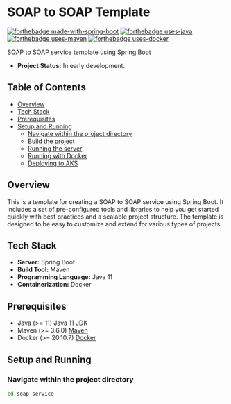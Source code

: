 # SOAP to SOAP Template

[![forthebadge made-with-spring-boot](https://img.shields.io/badge/made_with-Spring_Boot-6DB33F?labelColor=fff&style=for-the-badge&logo=spring-boot&logoColor=6DB33F)](https://spring.io/projects/spring-boot)
[![forthebadge uses-java](https://img.shields.io/badge/uses-Java-007396?labelColor=fff&style=for-the-badge&logo=java&logoColor=007396)](https://www.java.com/)
[![forthebadge uses-maven](https://img.shields.io/badge/uses-Maven-C71A36?labelColor=fff&style=for-the-badge&logo=apache-maven&logoColor=C71A36)](https://maven.apache.org/)
[![forthebadge uses-docker](https://img.shields.io/badge/uses-Docker-2496ED?labelColor=fff&style=for-the-badge&logo=docker&logoColor=2496ED)](https://www.docker.com/)

SOAP to SOAP service template using Spring Boot

- **Project Status:** In early development.

## Table of Contents

- [Overview](#overview)
- [Tech Stack](#tech-stack)
- [Prerequisites](#prerequisites)
- [Setup and Running](#setup-and-running)
    - [Navigate within the project directory](#navigate-within-the-project-directory)
    - [Build the project](#build-the-project)
    - [Running the server](#running-the-server)
    - [Running with Docker](#running-with-docker)
    - [Deploying to AKS](#deploying-to-aks)

## Overview

This is a template for creating a SOAP to SOAP service using Spring Boot. It includes a set of pre-configured tools and
libraries to help you get started quickly with best practices and a scalable project structure. The template is designed
to be easy to customize and extend for various types of projects.

## Tech Stack

- **Server:** Spring Boot
- **Build Tool:** Maven
- **Programming Language:** Java 11
- **Containerization:** Docker

## Prerequisites

- Java (>= 11) [Java 11 JDK](https://openjdk.java.net/projects/jdk/11/)
- Maven (>= 3.6.0) [Maven](https://maven.apache.org/download.cgi)
- Docker (>= 20.10.7) [Docker](https://www.docker.com/get-docker)

## Setup and Running

### Navigate within the project directory

```sh
cd soap-service

